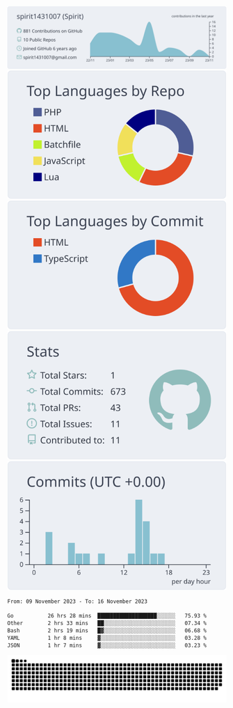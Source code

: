 [![](https://raw.githubusercontent.com/spirit1431007/spirit1431007/master/profile-summary-card-output/nord_bright/0-profile-details.svg)](https://git.io/spiritx)
[![](https://raw.githubusercontent.com/spirit1431007/spirit1431007/master/profile-summary-card-output/nord_bright/1-repos-per-language.svg)](https://git.io/spiritx) [![](https://raw.githubusercontent.com/spirit1431007/spirit1431007/master/profile-summary-card-output/nord_bright/2-most-commit-language.svg)](https://git.io/spiritx)
[![](https://raw.githubusercontent.com/spirit1431007/spirit1431007/master/profile-summary-card-output/nord_bright/3-stats.svg)](https://git.io/spiritx) [![](https://raw.githubusercontent.com/spirit1431007/spirit1431007/master/profile-summary-card-output/nord_bright/4-productive-time.svg)](https://git.io/spiritx)

<!--START_SECTION:waka-->

```txt
From: 09 November 2023 - To: 16 November 2023

Go           26 hrs 28 mins  ███████████████████░░░░░░   75.93 %
Other        2 hrs 33 mins   ██░░░░░░░░░░░░░░░░░░░░░░░   07.34 %
Bash         2 hrs 19 mins   █▓░░░░░░░░░░░░░░░░░░░░░░░   06.68 %
YAML         1 hr 8 mins     ▓░░░░░░░░░░░░░░░░░░░░░░░░   03.28 %
JSON         1 hr 7 mins     ▓░░░░░░░░░░░░░░░░░░░░░░░░   03.23 %
```

<!--END_SECTION:waka-->

![contribution](https://github.com/spirit1431007/spirit1431007/blob/output/github-contribution-grid-snake.svg)
